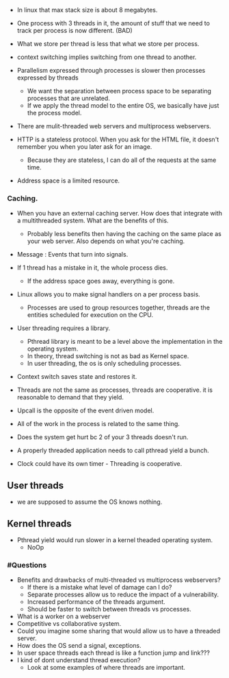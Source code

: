 - In linux that max stack size is about 8 megabytes.

- One process with 3 threads in it, the amount of stuff that we need to track per process is now different. (BAD)

- What we store per thread is less that what we store per process.
- context switching implies switching from one thread to another.

- Parallelism expressed through processes is slower then processes expressed by threads
	- We want the separation between process space to be separating processes that are unrelated.
	- If we apply the thread model to the entire OS, we basically have just the process model.

- There are mulit-threaded web servers and multiprocess webservers.
- HTTP is a stateless protocol. When you ask for the HTML file, it doesn't remember you when you later ask for an image.
	- Because they are stateless, I can do all of the requests at the same time.
	
- Address space is a limited resource.
### Caching.
- When you have an external caching server. How does that integrate with a multithreaded system. What are the benefits of this. 
	- Probably less benefits then having the caching on the same place as your web server. Also depends on what you're caching.
- Message : Events that turn into signals.

- If 1 thread has a mistake in it, the whole process dies.
	- If the address space goes away, everything is gone.
	
- Linux allows you to make signal handlers on a per process basis.
	- Processes are used to group resources together, threads are the entities scheduled for execution on the CPU.

- User threading requires a library.
	- Pthread library is meant to be a level above the implementation in the operating system.
	- In theory, thread switching is not as bad as Kernel space.
	- In user threading, the os is only scheduling processes.
	
- Context switch saves state and restores it.

- Threads are not the same as processes, threads are cooperative. it is reasonable to demand that they yield.

- Upcall is the opposite of the event driven model.

- All of the work in the process is related to the same thing.

- Does the system get hurt bc 2 of your 3 threads doesn't run.

- A properly threaded application needs to call pthread yield a bunch.

- Clock could have its own timer - Threading is cooperative. 
## User threads
- we are supposed to assume the OS knows nothing.

## Kernel threads
- Pthread yield would run slower in a kernel theaded operating system.
	- NoOp

### #Questions
- Benefits and drawbacks of multi-threaded vs multiprocess webservers?
	- If there is a mistake what level of damage can I do?
	- Separate processes allow us to reduce the impact of a vulnerability. 
	- Increased performance of the threads argument.
	- Should be faster to switch between threads vs processes.
- What is a worker on a webserver
- Competitive vs collaborative system.
- Could you imagine some sharing that would allow us to have a threaded server.
 - How does the OS send a signal, exceptions.
 - In user space threads each thread is like a function jump and link???
 - I kind of dont understand thread execution?
	 - Look at some examples of where threads are important.